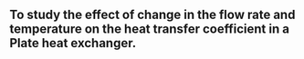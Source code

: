 <h2>To study the effect of change in the flow rate and temperature on the heat transfer coefficient in a Plate heat exchanger.</h2>